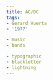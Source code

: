 ```yaml
---
title: AC/DC
tags:
- Gerard Huerta
- '1977'

- music
- bands

- typographic
- blackletter
- lightning
---
```


